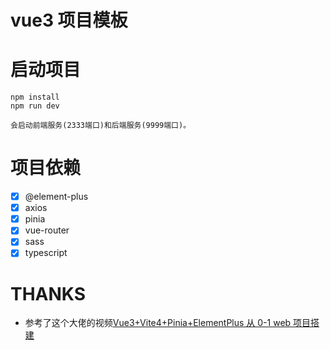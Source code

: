 # vue3 项目模板

# 启动项目

```
npm install
npm run dev

会启动前端服务(2333端口)和后端服务(9999端口)。
```

# 项目依赖

- [x] @element-plus
- [x] axios
- [x] pinia
- [x] vue-router
- [x] sass
- [x] typescript

# THANKS

- 参考了这个大佬的视频[Vue3+Vite4+Pinia+ElementPlus 从 0-1 web 项目搭建](https://www.bilibili.com/video/BV1Hz4y1j7Mw?p=19&vd_source=17c78892654e6c558cf489dff25ef8e3)
